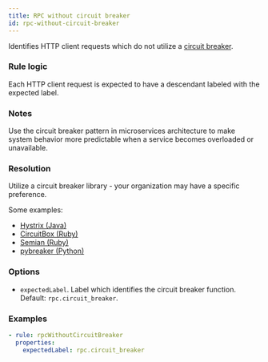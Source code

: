 ```yaml
---
title: RPC without circuit breaker
id: rpc-without-circuit-breaker
---
```


Identifies HTTP client requests which do not utilize a
[circuit breaker](https://martinfowler.com/bliki/CircuitBreaker.html).

### Rule logic

Each HTTP client request is expected to have a descendant labeled with the expected label.

### Notes

Use the circuit breaker pattern in microservices architecture to make system behavior more
predictable when a service becomes overloaded or unavailable.

### Resolution

Utilize a circuit breaker library - your organization may have a specific preference.

Some examples:

- [Hystrix (Java)](https://github.com/Netflix/Hystrix/wiki/How-it-Works#CircuitBreaker)
- [CircuitBox (Ruby)](https://github.com/yammer/circuitbox)
- [Semian (Ruby)](https://github.com/Shopify/semian#circuit-breaker)
- [pybreaker (Python)](https://github.com/danielfm/pybreaker)

### Options

- `expectedLabel`. Label which identifies the circuit breaker function. Default:
  `rpc.circuit_breaker`.

### Examples

```yaml
- rule: rpcWithoutCircuitBreaker
  properties:
    expectedLabel: rpc.circuit_breaker
```
